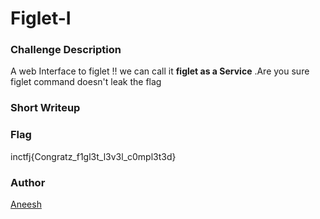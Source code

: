 # Figlet-I

### Challenge Description

A web Interface to figlet !! we can call it **figlet as a Service** .Are you sure figlet command doesn't leak the flag



### Short Writeup



### Flag

inctfj{Congratz_f1gl3t_l3v3l_c0mpl3t3d}

### Author

[Aneesh](https://twitter.com/mal_f0y)
